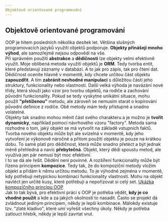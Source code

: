 ```yaml
---
Objektově orientované programování
---
```


## Objektově orientované programování
OOP je hitem posledních několika desítek let. Většina slušných programovacích jazyků využití objektů podporuje. **Objekty přinášejí mnoho výhod**, ale samozřejmě nejsou odpovědí na vše.
<br>
Při správném použití **abstrakce** a **dědičnosti** lze objekty velmi efektivně využít. Moje oblíbená metoda využití objektů je **ORM**. Tedy tvorba entit, které představují záznamy v databázi. A to jak pro zápis, tak pro čtení dat.
<br>
Dědičnost oceníte hlavně v momentě, kdy chcete určitou část objektu **zapouzdřit**. A tím **zabránit nevhodné manipulaci** s důležitou částí jeho struktury, funkcionality nebo vlastností. Další velká výhoda je navázání nové třídy, která slouží jako vzor pro tvorbu objektů, na rodiče a zachování původní funkcionality. Pokud se tedy vyskytne unikátní situace, mohu použít **"přetíženou"** metodu, ale zároveň se nemusím starat o kopírování původní definice z rodiče. Obě metody mám tedy přístupné a snadno volatelné.
<br>
Objekty tak snadno mohou měnit část svého charakteru a je možno je **tvořit dynamicky**, například pomocí návrhového vzoru "factory". Metoda sama rozhodne o tom, jaký objekt se má vytvořit na základě vstupních faktů.
<br>
Tvorba nového objektu může být ale svízelná v momentě, kdy jeho vytvoření je výkonově náročné a přitom použití objektu je pouze na krátkou dobu. To samé platí pro dědičnost, která může snadno přetéct a být jednak méně přehledná a navíc **přebytečná**. Objekt, který dědí spoustu metod, ale využívá jen pár nemusí být moc efektivní.
<br>
I to se dá ale řešit. Dědění není povinné. A rozšíření funkcionality může být řízeno principem **kompozice**. Tedy tak, že do kompoziční metody vložím objekt a přidám k němu určitou metodu. To je výhodné zejména v momentě, kdy potřebuji netypickou kombinaci funkcionality vlastností. Mohu na objekt navléct jen určité kusy, které potřebuji a nepořizovat si celý set.
[Ukázka kompozičního principu OOP](https://github.com/psvoboda1987/oop_composition_method)
<br>
Jak to tak bývá, pro efektivní práci s OOP je potřeba vědět, **kdy je co vhodné použít** a kde a za jakých okolností to nasadit. Často se projekt dá zvládnout jediným principem, někdy je lepší kombinace. Málokdy existuje tzv. "zlaté kladivo", které umí vyřešit všechny úkoly. Někdy je potřeba zatlouct hřebík, někdy je lepší zavrtat vrut.
